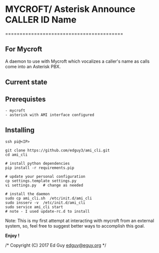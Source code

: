 # MYCROFT/ Asterisk Announce CALLER ID Name 
=========================================

For Mycroft
----------

A daemon to use with Mycroft which vocalizes a caller's name as 
calls come into an Asterisk PBX.


## Current state


Prerequistes
------------
    - mycroft
    - asterisk with AMI interface configured 


Installing
----------

    ssh pi@<IP>

    git clone https://github.com/edguy3/ami_cli.git
    cd ami_cli

    # install python dependencies
    pip install -r requirements.pip

    # update your personal configuration
    cp settings.template settings.py
    vi settings.py   # change as needed

    # install the daemon
    sudo cp ami_cli.sh  /etc/init.d/ami_cli
    sudo insserv -v  /etc/init.d/ami_cli
    sudo service ami_cli start
    # note - I used update-rc.d to install

Note: This is my first attempt at interacting with mycroft from an external system,
so, feel free to suggest better ways to accomplish this goal. 

**Enjoy !**

/* Copyright (C) 2017 Ed Guy <edguy@eguy.org> */
